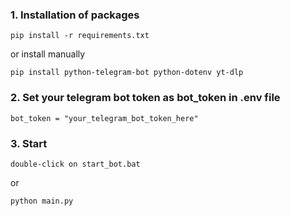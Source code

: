 ### 1. Installation of packages 
```
pip install -r requirements.txt
```
or install manually 
  ```
pip install python-telegram-bot python-dotenv yt-dlp
```
### 2. Set your telegram bot token as bot_token in .env file
```
bot_token = "your_telegram_bot_token_here"
```
### 3. Start 
```
double-click on start_bot.bat
```
or
```
python main.py
```
